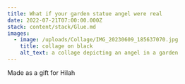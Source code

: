 ```yaml
---
title: What if your garden statue angel were real
date: 2022-07-21T07:00:00.000Z
stack: content/stack/Glue.md
images:
  - image: /uploads/Collage/IMG_20230609_185637070.jpg
    title: collage on black
    alt_text: a collage depicting an angel in a garden
---
```


Made as a gift for Hilah
